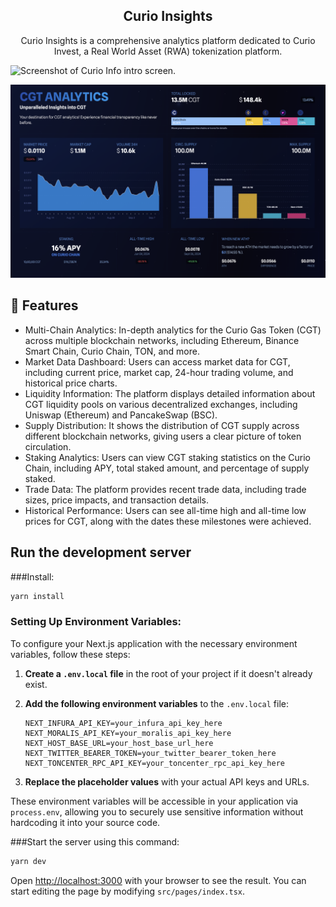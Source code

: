 <div align="center">
  <h2>Curio Insights</h2>
  <p>Curio Insights is a comprehensive analytics platform dedicated to Curio Invest, a Real World Asset (RWA) tokenization platform.</p>
</div>

![Screenshot of Curio Info intro screen.](https://github.com/soul-man/curio/blob/master/public/images/curio.png?raw=true)

![Screenshot of Curio Info intro screen.](https://github.com/soul-man/curio/blob/master/public/images/dashboard.png?raw=true)

##  💖  Features
- Multi-Chain Analytics: In-depth analytics for the Curio Gas Token (CGT) across multiple blockchain networks, including Ethereum, Binance Smart Chain, Curio Chain, TON, and more.
- Market Data Dashboard: Users can access market data for CGT, including current price, market cap, 24-hour trading volume, and historical price charts.
- Liquidity Information: The platform displays detailed information about CGT liquidity pools on various decentralized exchanges, including Uniswap (Ethereum) and PancakeSwap (BSC).
- Supply Distribution: It shows the distribution of CGT supply across different blockchain networks, giving users a clear picture of token circulation.
- Staking Analytics: Users can view CGT staking statistics on the Curio Chain, including APY, total staked amount, and percentage of supply staked.
- Trade Data: The platform provides recent trade data, including trade sizes, price impacts, and transaction details.
- Historical Performance: Users can see all-time high and all-time low prices for CGT, along with the dates these milestones were achieved.

 
## Run the development server

###Install:

```bash
yarn install
```

### Setting Up Environment Variables:

To configure your Next.js application with the necessary environment variables, follow these steps:

1. **Create a `.env.local` file** in the root of your project if it doesn't already exist.

2. **Add the following environment variables** to the `.env.local` file:

   ```plaintext
   NEXT_INFURA_API_KEY=your_infura_api_key_here
   NEXT_MORALIS_API_KEY=your_moralis_api_key_here
   NEXT_HOST_BASE_URL=your_host_base_url_here
   NEXT_TWITTER_BEARER_TOKEN=your_twitter_bearer_token_here
   NEXT_TONCENTER_RPC_API_KEY=your_toncenter_rpc_api_key_here
   ```

3. **Replace the placeholder values** with your actual API keys and URLs.

These environment variables will be accessible in your application via `process.env`, allowing you to securely use sensitive information without hardcoding it into your source code.

###Start the server using this command:

```bash
yarn dev
```

Open [http://localhost:3000](http://localhost:3000) with your browser to see the result. You can start editing the page by modifying `src/pages/index.tsx`.
